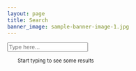 ```yaml
---
layout: page
title: Search
banner_image: sample-banner-image-1.jpg
---
```

<div class="tags-expo">
  <div class="tags-expo-list">
<i class="fa fa-github fa-3x" aria-hidden="true"></i>
<div id="search-container">
  <input type="text" id="search-input" placeholder="Type here...">
  <div class="tags-expo-section">
    <ul id="results-container" class="tags-expo-posts"><small>Start typing to see some results</small></ul>
  </div>
</div>

  </div>
</div>

<script src="/assets/js/jekyll-search.js" type="text/javascript"></script>
<script type="text/javascript">
  SimpleJekyllSearch.init({
    searchInput: document.getElementById('search-input'),
    resultsContainer: document.getElementById('results-container'),
    dataSource: '{{ site.baseurl }}/search.json',
    searchResultTemplate: '<li class="post-title"><a href="{url}" title="{desc}">{title}<\/a><\/li>',
    noResultsText: 'No results found',
    limit: 10,
    fuzzy: true,
  })
</script>
